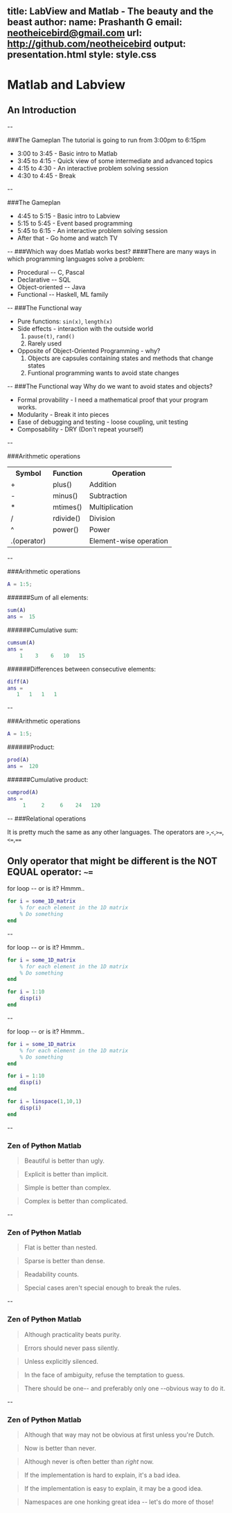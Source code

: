 title: LabView and Matlab - The beauty and the beast
author:
  name: Prashanth G
  email: neotheicebird@gmail.com
  url: http://github.com/neotheicebird
output: presentation.html
style: style.css
--
# Matlab and Labview
## An Introduction
--

###The Gameplan
The tutorial is going to run from 3:00pm to 6:15pm
* 3:00 to 3:45 - Basic intro to Matlab
* 3:45 to 4:15 - Quick view of some intermediate and advanced topics
* 4:15 to 4:30 - An interactive problem solving session
* 4:30 to 4:45 - Break

--

###The Gameplan

* 4:45 to 5:15 - Basic intro to Labview
* 5:15 to 5:45 - Event based programming
* 5:45 to 6:15 - An interactive problem solving session
* After that   - Go home and watch TV

--
###Which way does Matlab works best?
####There are many ways in which programming languages solve a problem:
* Procedural -- C, Pascal
* Declarative -- SQL
* Object-oriented -- Java
* Functional -- Haskell, ML family

--
###The Functional way
* Pure functions: `sin(x)`, `length(x)`
* Side effects - interaction with the outside world
    1. `pause(t)`, `rand()`
    2. Rarely used
* Opposite of Object-Oriented Programming - why?
    1. Objects are capsules containing states and methods that change states
    2. Funtional programming wants to avoid state changes

--
###The Functional way
Why do we want to avoid states and objects?
* Formal provability - I need a mathematical proof that your program works.
* Modularity - Break it into pieces
* Ease of debugging and testing - loose coupling, unit testing
* Composability - DRY (Don't repeat yourself)

--

###Arithmetic operations

<table style="width:800px">
<tr>
  <th>Symbol</th>
  <th>Function</th>
  <th>Operation</th>
</tr>
<tr>
  <td>+</td>
  <td>plus()</td>
  <td>Addition</td>
</tr>
<tr>
  <td>-</td>
  <td>minus()</td>
  <td>Subtraction</td>
</tr>
<tr>
  <td>*</td>
  <td>mtimes()</td>
  <td>Multiplication</td>
</tr>
<tr>
  <td>/</td>
  <td>rdivide()</td>
  <td>Division</td>
</tr>

<tr>
  <td>^</td>
  <td>power()</td>
  <td>Power</td>
</tr>
<tr>
  <td>.(operator)</td>
  <td></td>
  <td>Element-wise operation</td>
</tr>
</table>

--

###Arithmetic operations
```matlab
A = 1:5;
```
######Sum of all elements:
```matlab
sum(A)
ans =  15
```
######Cumulative sum:
```matlab
cumsum(A)
ans =
    1    3    6   10   15
```

######Differences between consecutive elements:
```matlab
diff(A)
ans =
   1   1   1   1
```
--

###Arithmetic operations
```matlab
A = 1:5;
```
######Product:
```matlab
prod(A)
ans =  120
```
######Cumulative product:
```matlab
cumprod(A)
ans =
     1     2     6    24   120
```
--
###Relational operations

It is pretty much the same as any other languages. The operators are
`>`,`<`,`>=`,`<=`,`==`

Only operator that might be different is the NOT EQUAL operator:
`~=`
--
for loop -- or is it? Hmmm..

```matlab
for i = some_1D_matrix
    % for each element in the 1D matrix
    % Do something
end
```
--

for loop -- or is it? Hmmm..

```matlab
for i = some_1D_matrix
    % for each element in the 1D matrix
    % Do something
end
```

```matlab
for i = 1:10
    disp(i)
end
```
--

for loop -- or is it? Hmmm..

```matlab
for i = some_1D_matrix
    % for each element in the 1D matrix
    % Do something
end
```

```matlab
for i = 1:10
    disp(i)
end
```
```matlab
for i = linspace(1,10,1)
    disp(i)
end
```
--
### Zen of <s>Python</s> Matlab
>Beautiful is better than ugly.

>Explicit is better than implicit.

>Simple is better than complex.

>Complex is better than complicated.

--

### Zen of <s>Python</s> Matlab
>Flat is better than nested.

>Sparse is better than dense.

>Readability counts.

>Special cases aren't special enough to break the rules.

--

### Zen of <s>Python</s> Matlab

>Although practicality beats purity.

>Errors should never pass silently.

>Unless explicitly silenced.

>In the face of ambiguity, refuse the temptation to guess.

>There should be one-- and preferably only one --obvious way to do it.

--

### Zen of <s>Python</s> Matlab
>Although that way may not be obvious at first unless you're Dutch.

>Now is better than never.


>Although never is often better than *right* now.

>If the implementation is hard to explain, it's a bad idea.

>If the implementation is easy to explain, it may be a good idea.

>Namespaces are one honking great idea -- let's do more of those!


